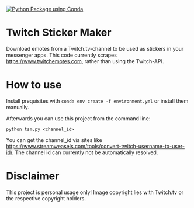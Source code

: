 [![Python Package using Conda](https://github.com/zr123/TwitchStickerMaker/actions/workflows/python-package-conda.yml/badge.svg?branch=main)](https://github.com/zr123/TwitchStickerMaker/actions/workflows/python-package-conda.yml)

# Twitch Sticker Maker

Download emotes from a Twitch.tv-channel to be used as stickers in your messenger apps. This code currently scrapes https://www.twitchemotes.com, rather than using the Twitch-API.

# How to use

Install prequisites with `conda env create -f environment.yml` or install them manually.

Afterwards you can use this project from the command line:

```
python tsm.py <channel_id>
```

You can get the channel_id via sites like https://www.streamweasels.com/tools/convert-twitch-username-to-user-id/. The channel id can currently not be automatically resolved.

# Disclaimer

This project is personal usage only! Image copyright lies with Twitch.tv or the respective copyright holders.
